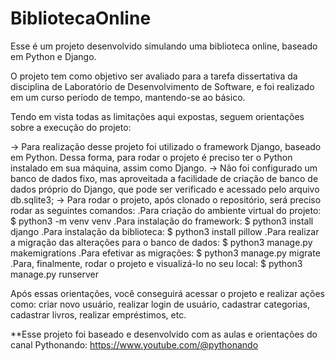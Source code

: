 # BibliotecaOnline
Esse é um projeto desenvolvido simulando uma biblioteca online, baseado em Python e Django.

O projeto tem como objetivo ser avaliado para a tarefa dissertativa da disciplina de Laboratório de Desenvolvimento de Software, e foi realizado em um curso período de tempo, mantendo-se ao básico.

Tendo em vista todas as limitações aqui expostas, seguem orientações sobre a execução do projeto:

-> Para realização desse projeto foi utilizado o framework Django, baseado em Python. Dessa forma, para rodar o projeto é preciso ter o Python instalado em sua máquina, assim como Django.
-> Não foi configurado um banco de dados fixo, mas aproveitada a facilidade de criação de banco de dados próprio do Django, que pode ser verificado e acessado pelo arquivo db.sqlite3;
-> Para rodar o projeto, após clonado o repositório, será preciso rodar as seguintes comandos:
  .Para criação do ambiente virtual do projeto:
    $ python3 -m venv venv 
  .Para instalação do framework:
    $ python3 install django
  .Para instalação da biblioteca:
    $ python3 install pillow
  .Para realizar a migração das alterações para o banco de dados:
    $ python3 manage.py makemigrations
  .Para efetivar as migrações:
    $ python3 manage.py migrate
  .Para, finalmente, rodar o projeto e visualizá-lo no seu local:
    $ python3 manage.py runserver

Após essas orientações, você conseguirá acessar o projeto e realizar ações como: criar novo usuário, realizar login de usuário, cadastrar categorias, cadastrar livros, realizar empréstimos, etc.


**Esse projeto foi baseado e desenvolvido com as aulas e orientações do canal Pythonando: https://www.youtube.com/@pythonando
